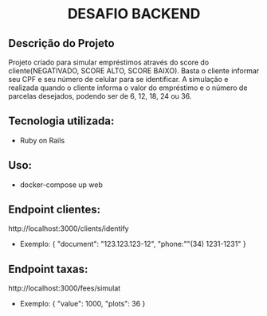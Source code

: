 <h1 align="center">DESAFIO BACKEND</h1>

## Descrição do Projeto

Projeto criado para simular empréstimos através do score do cliente(NEGATIVADO, SCORE ALTO, SCORE BAIXO). Basta o cliente informar seu CPF e seu número de celular para se identificar. A simulação e realizada quando o cliente informa o valor do empréstimo e o número de parcelas desejados, podendo ser de 6, 12, 18, 24 ou 36.

## Tecnologia utilizada:

- Ruby on Rails

## Uso:

- docker-compose up web

## Endpoint clientes:

http://localhost:3000/clients/identify

- Exemplo: {
			"document": "123.123.123-12",
			"phone:""(34) 1231-1231"
			}

## Endpoint taxas:

http://localhost:3000/fees/simulat

- Exemplo: {
			"value": 1000,
			"plots": 36
			}
